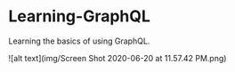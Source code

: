 # Learning-GraphQL
Learning the basics of using GraphQL.

![alt text](img/Screen Shot 2020-06-20 at 11.57.42 PM.png)
